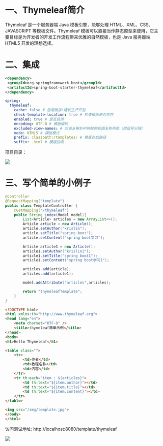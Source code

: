 # 一、Thymeleaf简介

Thymeleaf 是一个服务器端 Java 模板引擎，能够处理 HTML、XML、CSS、JAVASCRIPT 等模板文件。Thymeleaf 模板可以直接当作静态原型来使用，它主要目标是为开发者的开发工作流程带来优雅的自然模板，也是 Java 服务器端 HTML5 开发的理想选择。

# 二、集成

```xml
<dependency>
 <groupId>org.springframework.boot</groupId>
 <artifactId>spring-boot-starter-thymeleaf</artifactId>
</dependency>
```

```yaml
spring:
  thymeleaf:
    cache: false # 启用缓存:建议生产开启
    check-template-location: true # 检查模版是否存在
    enabled: true # 是否启用
    encoding: UTF-8 # 模版编码
    excluded-view-names: # 应该从解析中排除的视图名称列表（用逗号分隔）
    mode: HTML5 # 模版模式
    prefix: classpath:/templates/ # 模版存放路径
    suffix: .html # 模版后缀
```

项目目录：

![](https://cdn.jsdelivr.net/gh/krislinzhao/IMGcloud/img/20200426142831.png)

# 三、写个简单的小例子

```java
@Controller
@RequestMapping("template")
public class TemplateController {
    @GetMapping("/thymeleaf")
    public String index(Model model){
        List<Article> articles = new ArrayList<>();
        Article article = new Article();
        article.setAuthor("krislin");
        article.setTitle("spring boot");
        article.setContent("spring boot学习");

        Article article1 = new Article();
        article1.setAuthor("krislin1");
        article1.setTitle("spring boot1");
        article1.setContent("spring boot学习1");

        articles.add(article);
        articles.add(article1);

        model.addAttribute("articles",articles);

        return "thymeleafTemplate";
    }
}
```

```html
<!DOCTYPE html>
<html xmlns:th="http://www.thymeleaf.org">
<head lang="en">
    <meta charset="UTF-8" />
    <title>thymeleaf简单示例</title>
</head>
<body>
<h1>Hello Thymeleaf</h1>

<table class="">
    <tr>
        <td>作者</td>
        <td>教程名称</td>
        <td>内容</td>
    </tr>
    <tr th:each="item : ${articles}">
        <td th:text="${item.author}"></td>
        <td th:text="${item.title}"></td>
        <td th:text="${item.content}"></td>
    </tr>
</table>

<img src="/img/template.jpg">
</body>
</html>
```

访问测试地址: http://localhost:8080/template/thymeleaf

![](https://cdn.jsdelivr.net/gh/krislinzhao/IMGcloud/img/20200426142908.png)

